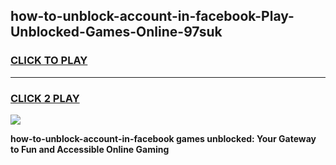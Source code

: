 
## how-to-unblock-account-in-facebook-Play-Unblocked-Games-Online-97suk
<h3>
<a href="https://premium76.site?title=how-to-unblock-account-in-facebook&ref=25A">CLICK TO PLAY</a></h3>
<hr>

<h3>
<a href="https://premium76.site?title=how-to-unblock-account-in-facebook&ref=25A">CLICK 2 PLAY</a>
  
</h3>

<a href="https://premium76.site?title=how-to-unblock-account-in-facebook&ref=25A"><img src="https://clearcache.store/games.png"></a>


**how-to-unblock-account-in-facebook games unblocked: Your Gateway to Fun and Accessible Online Gaming**
